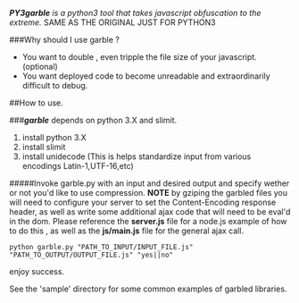 _**PY3garble** is a python3 tool that takes javascript obfuscation to the extreme._
SAME AS THE ORIGINAL JUST FOR PYTHON3

###Why should I use garble ?
- You want to double , even tripple the file size of your javascript.(optional)
- You want deployed code to become unreadable and extraordinarily difficult to debug.

##How to use.

###_**garble**_ depends on python 3.X and slimit.

1. install python 3.X
2. install slimit
3. install unidecode (This is helps standardize input from various encodings Latin-1,UTF-16,etc)

#####Invoke garble.py with an input and desired output and specify wether or not you'd like to use compression.
**NOTE** by gziping the garbled files you will need to configure your server to set the Content-Encoding response header, as well as write some additional ajax code that will need to be eval'd in the dom. Please reference the **server.js** file for a node.js example of how to do this , as well as the **js/main.js** file for the general ajax call.
```
python garble.py "PATH_TO_INPUT/INPUT_FILE.js" "PATH_TO_OUTPUT/OUTPUT_FILE.js" "yes||no" 
```

enjoy success.

See the 'sample' directory for some common examples of garbled libraries.
